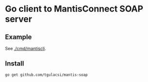 # Go client to MantisConnect SOAP server #

## Example ##
See [./cmd/mantiscli](https://github.com/tgulacsi/mantis-soap/cmd/mantiscli).

## Install ##
```
go get github.com/tgulacsi/mantis-soap
```

